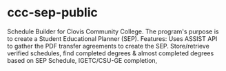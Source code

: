 # ccc-sep-public
Schedule Builder for Clovis Community College. The program's purpose is to create a Student Educational Planner (SEP). Features: Uses ASSIST API to gather the PDF transfer agreements to create the SEP. Store/retrieve verified schedules, find completed degrees &amp; almost completed degrees based on SEP Schedule, IGETC/CSU-GE completion,
